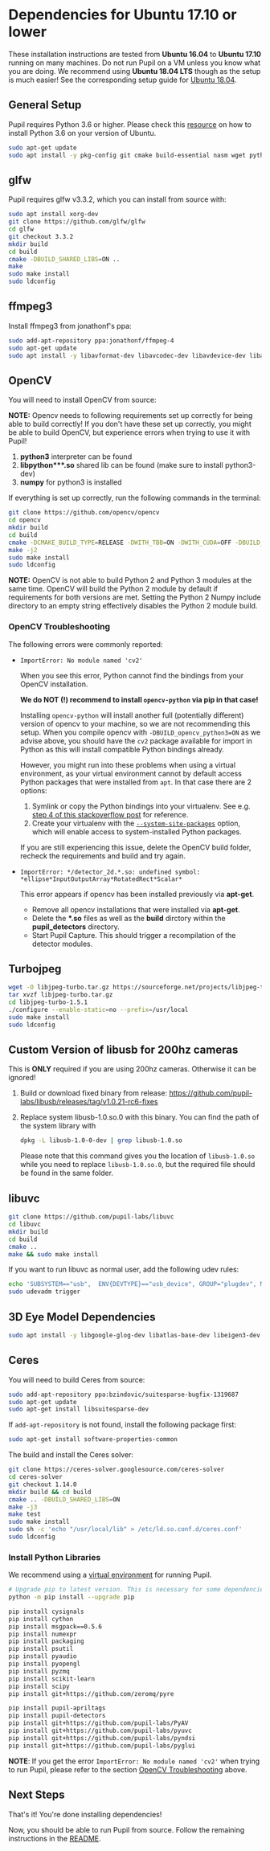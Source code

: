 # Dependencies for Ubuntu 17.10 or lower

These installation instructions are tested from **Ubuntu 16.04** to **Ubuntu 17.10** running on many machines. Do not run Pupil on a VM unless you know what you are doing. We recommend using **Ubuntu 18.04 LTS** though as the setup is much easier! See the corresponding setup guide for [Ubuntu 18.04](./dependencies-ubuntu18.md).


## General Setup

Pupil requires Python 3.6 or higher. Please check this [resource](https://askubuntu.com/questions/865554/how-do-i-install-python-3-6-using-apt-get) on how to install Python 3.6 on your version of Ubuntu.

```sh
sudo apt-get update
sudo apt install -y pkg-config git cmake build-essential nasm wget python3-setuptools libusb-1.0-0-dev  python3-dev python3-pip python3-numpy python3-scipy libglew-dev libtbb-dev
```

## glfw
Pupil requires glfw v3.3.2, which you can install from source with:
```sh
sudo apt install xorg-dev
git clone https://github.com/glfw/glfw
cd glfw
git checkout 3.3.2
mkdir build
cd build
cmake -DBUILD_SHARED_LIBS=ON ..
make
sudo make install
sudo ldconfig
```

## ffmpeg3

Install ffmpeg3 from jonathonf's ppa:

```sh
sudo add-apt-repository ppa:jonathonf/ffmpeg-4
sudo apt-get update
sudo apt install -y libavformat-dev libavcodec-dev libavdevice-dev libavutil-dev libswscale-dev libavresample-dev ffmpeg libav-tools x264 x265 libportaudio2 portaudio19-dev
```

## OpenCV

You will need to install OpenCV from source:

**NOTE:** Opencv needs to following requirements set up correctly for being able to build correctly! If you don't have these set up correctly, you might be able to build OpenCV, but experience errors when trying to use it with Pupil!
1. **python3** interpreter can be found
2. __libpython***.so__ shared lib can be found (make sure to install python3-dev)
3. **numpy** for python3 is installed

If everything is set up correctly, run the following commands in the terminal:

```sh
git clone https://github.com/opencv/opencv
cd opencv
mkdir build
cd build
cmake -DCMAKE_BUILD_TYPE=RELEASE -DWITH_TBB=ON -DWITH_CUDA=OFF -DBUILD_opencv_python2=OFF -DBUILD_opencv_python3=ON ..
make -j2
sudo make install
sudo ldconfig
```

**NOTE:** OpenCV is not able to build Python 2 and Python 3 modules at the same time. OpenCV will build the Python 2 module by default if requirements for both versions are met. Setting the Python 2 Numpy include directory to an empty string effectively disables the Python 2 module build.

### OpenCV Troubleshooting

The following errors were commonly reported:

* `ImportError: No module named 'cv2'`

  When you see this error, Python cannot find the bindings from your OpenCV installation.
  
  **We do NOT (!) recommend to install `opencv-python` via pip in that case!** 
  
  Installing `opencv-python` will install another full (potentially different) version of opencv to your machine, so we are not recommending this setup.
  When you compile opencv with `-DBUILD_opencv_python3=ON` as we advise above, you should have the `cv2` package available for import in Python as this will install compatible Python bindings already.

  However, you might run into these problems when using a virtual environment, as your virtual environment cannot by default access Python packages that were installed from `apt`.
  In that case there are 2 options:
  
  1. Symlink or copy the Python bindings into your virtualenv. See e.g. [step 4 of this stackoverflow post](https://stackoverflow.com/a/37190408) for reference.
  2. Create your virtualenv with the [`--system-site-packages`](https://virtualenv.pypa.io/en/latest/userguide/#the-system-site-packages-option) option, which will enable access to system-installed Python packages.

  If you are still experiencing this issue, delete the OpenCV build folder, recheck the requirements and build and try again.


* `ImportError: */detector_2d.*.so: undefined symbol: *ellipse*InputOutputArray*RotatedRect*Scalar*`
  
  This error appears if opencv has been installed previously via **apt-get**.
  * Remove all opencv installations that were installed via **apt-get**.
  * Delete the __*.so__ files as well as the **build** dirctory within the **pupil_detectors** directory.
  * Start Pupil Capture. This should trigger a recompilation of the detector modules.


## Turbojpeg

```sh
wget -O libjpeg-turbo.tar.gz https://sourceforge.net/projects/libjpeg-turbo/files/1.5.1/libjpeg-turbo-1.5.1.tar.gz/download
tar xvzf libjpeg-turbo.tar.gz
cd libjpeg-turbo-1.5.1
./configure --enable-static=no --prefix=/usr/local
sudo make install
sudo ldconfig
```

## Custom Version of libusb for 200hz cameras

This is **ONLY** required if you are using 200hz cameras. Otherwise it can be ignored!

1. Build or download fixed binary from release: https://github.com/pupil-labs/libusb/releases/tag/v1.0.21-rc6-fixes
1. Replace system libusb-1.0.so.0 with this binary. You can find the path of the system library with

    ```sh
    dpkg -L libusb-1.0-0-dev | grep libusb-1.0.so
    ```

    Please note that this command gives you the location of `libusb-1.0.so` while you need to replace `libusb-1.0.so.0`, but the required file should be found in the same folder.


## libuvc
```sh
git clone https://github.com/pupil-labs/libuvc
cd libuvc
mkdir build
cd build
cmake ..
make && sudo make install
```

If you want to run libuvc as normal user, add the following udev rules:
```sh
echo 'SUBSYSTEM=="usb",  ENV{DEVTYPE}=="usb_device", GROUP="plugdev", MODE="0664"' | sudo tee /etc/udev/rules.d/10-libuvc.rules > /dev/null
sudo udevadm trigger
```

## 3D Eye Model Dependencies
```sh
sudo apt install -y libgoogle-glog-dev libatlas-base-dev libeigen3-dev
```

## Ceres

You will need to build Ceres from source:
```sh
sudo add-apt-repository ppa:bzindovic/suitesparse-bugfix-1319687
sudo apt-get update
sudo apt-get install libsuitesparse-dev
```

If `add-apt-repository` is not found, install the following package first:
```sh
sudo apt-get install software-properties-common
```

The build and install the Ceres solver:
```sh
git clone https://ceres-solver.googlesource.com/ceres-solver
cd ceres-solver
git checkout 1.14.0
mkdir build && cd build
cmake .. -DBUILD_SHARED_LIBS=ON
make -j3
make test
sudo make install
sudo sh -c 'echo "/usr/local/lib" > /etc/ld.so.conf.d/ceres.conf'
sudo ldconfig
```

### Install Python Libraries

We recommend using a [virtual environment](https://docs.python.org/3/tutorial/venv.html) for running Pupil.

```sh
# Upgrade pip to latest version. This is necessary for some dependencies.
python -m pip install --upgrade pip

pip install cysignals
pip install cython
pip install msgpack==0.5.6
pip install numexpr
pip install packaging
pip install psutil
pip install pyaudio
pip install pyopengl
pip install pyzmq
pip install scikit-learn
pip install scipy
pip install git+https://github.com/zeromq/pyre

pip install pupil-apriltags
pip install pupil-detectors
pip install git+https://github.com/pupil-labs/PyAV
pip install git+https://github.com/pupil-labs/pyuvc
pip install git+https://github.com/pupil-labs/pyndsi
pip install git+https://github.com/pupil-labs/pyglui
```

**NOTE**: If you get the error `ImportError: No module named 'cv2'` when trying to run Pupil, please refer to the section [OpenCV Troubleshooting](#opencv-troubleshooting) above.

## Next Steps

That's it! You're done installing dependencies!

Now, you should be able to run Pupil from source. Follow the remaining instructions in the [README](../README.md).
